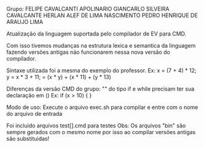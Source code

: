 
Grupo:
FELIPE CAVALCANTI APOLINARIO
GIANCARLO SILVEIRA CAVALCANTE
HERLAN ALEF DE LIMA NASCIMENTO
PEDRO HENRIQUE DE ARAUJO LIMA

Atualização da linguagem suportada pelo compilador de EV para CMD.

Com isso tivemos mudanças na estrutura lexica e semantica da linguagem fazendo versões antigas não funcionarem nessa nova versão do compilador.

Sintaxe utilizada foi a mesma do exemplo do professor. Ex: 
 x = (7 + 4) * 12;
 y = x * 3 + 11;
 = (x * y) + (x * 11) + (y * 13)

Diferenças da versão CMD do grupo:
"<Staments>" do tipo if e while precisam ter sua declaração em ()
Ex:
if (x > 10) {
    <codigo>
}

Modo de uso:
Execute o arquivo exec.sh para compilar e entre com o nome do arquivo de entrada

Foi incluido arquivos test[].cmd para testes
Obs: Os arquivos "bin" são sempre gerados com o mesmo nome por isso ao compilar versões antigas são substituidas!